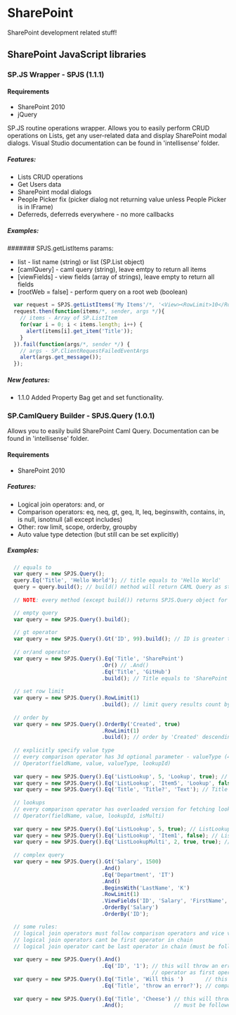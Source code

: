 # SharePoint
SharePoint development related stuff!

## SharePoint JavaScript libraries

### SP.JS Wrapper - SPJS (1.1.1)
#### Requirements
* SharePoint 2010
* jQuery

SP.JS routine operations wrapper.
Allows you to easily perform CRUD operations on Lists, get any user-related data and display SharePoint modal dialogs.
Visual Studio documentation can be found in 'intellisense' folder.

##### Features:
* Lists CRUD operations
* Get Users data
* SharePoint modal dialogs
* People Picker fix (picker dialog not returning value unless People Picker is in IFrame)
* Deferreds, deferreds everywhere - no more callbacks

##### Examples:
####### SPJS.getListItems params:
* list - list name (string) or list (SP.List object)
* [camlQuery] - caml query (string), leave emtpy to return all items
* [viewFields] - view fields (array of strings), leave empty to return all fields
* [rootWeb = false] - perform query on a root web (boolean)

```JavaScript
  var request = SPJS.getListItems('My Items'/*, '<View><RowLimit>10</RowLimit></View>', ['ID', 'Title']. false*/);
  request.then(function(items/*, sender, args */){
    // items - Array of SP.ListItem
    for(var i = 0; i < items.length; i++) {
      alert(items[i].get_item('Title'));
    }
  }).fail(function(args/*, sender */) {
    // args - SP.ClientRequestFailedEventArgs
    alert(args.get_message());
  });
```

##### New features:
* 1.1.0 Added Property Bag get and set functionality.



### SP.CamlQuery Builder - SPJS.Query (1.0.1)
Allows you to easily build SharePoint Caml Query.
Documentation can be found in 'intellisense' folder.

#### Requirements
* SharePoint 2010

##### Features:
* Logical join operators: and, or
* Comparison operators: eq, neq, gt, geq, lt, leq, beginswith, contains, in, is null, isnotnull (all except includes)
* Other: row limit, scope, orderby, groupby
* Auto value type detection (but still can be set explicitly)

##### Examples:
```JavaScript
  // equals to
  var query = new SPJS.Query();
  query.Eq('Title', 'Hello World'); // title equals to 'Hello World'
  query = query.build(); // build() method will return CAML Query as string
  
  // NOTE: every method (except build()) returns SPJS.Query object for chaining

  // empty query
  var query = new SPJS.Query().build(); 
  
  // gt operator
  var query = new SPJS.Query().Gt('ID', 99).build(); // ID is greater than 99
  
  // or/and operator
  var query = new SPJS.Query().Eq('Title', 'SharePoint')
                              .Or() // .And()
                              .Eq('Title', 'GitHub')
                              .build(); // Title equals to 'SharePoint' or 'GitHub'
               
  // set row limit
  var query = new SPJS.Query().RowLimit(1)
                              .build(); // limit query results count by 1
  
  // order by
  var query = new SPJS.Query().OrderBy('Created', true)
                              .RowLimit(1)
                              .build(); // order by 'Created' descending (second argument) nad limit query
                              
  // explicitly specify value type
  // every comparison operator has 3d optional parameter - valueType (4th param works only if valueType is Lookup/Multi)
  // Operator(fieldName, value, valueType, lookupId)
  
  var query = new SPJS.Query().Eq('ListLookup', 5, 'Lookup', true); // ListLookup as Lookup equals to 5 (id)
  var query = new SPJS.Query().Eq('ListLookup', 'Item5', 'Lookup', false); // ListLookup as Lookup equals to 'Item1' (value)
  var query = new SPJS.Query().Eq('Title', 'Title?', 'Text'); // Title as Text equals to 'Title?'
                              
  // lookups
  // every comparison operator has overloaded version for fetching lookups
  // Operator(fieldName, value, lookupId, isMulti)
  
  var query = new SPJS.Query().Eq('ListLookup', 5, true); // ListLookup lookup id equals to 5
  var query = new SPJS.Query().Eq('ListLookup', 'Item1', false); // ListLookup lookup value equals to 'Item1'
  var query = new SPJS.Query().Eq('ListLookupMulti', 2, true, true); // ListLookupMulti lookup id equals to 5
                              
  // complex query
  var query = new SPJS.Query().Gt('Salary', 1500)
                              .And()
                              .Eq('Department', 'IT')
                              .And()
                              .BeginsWith('LastName', 'K')
                              .RowLimit(1)
                              .ViewFields('ID', 'Salary', 'FirstName', 'LastName')
                              .OrderBy('Salary')
                              .OrderBy('ID');

  // some rules:
  // logical join operators must follow comparison operators and vice versa
  // logical join operators cant be first operator in chain
  // logical join operator cant be last operator in chain (must be followed by comparison operator)
  
  var query = new SPJS.Query().And()
                              .Eq('ID', '1'); // this will throw an error - you cant have logical join 
                                              // operator as first operator
  var query = new SPJS.Query().Eq('Title', 'Will this ')       // this will throw an error - you cant have
                              .Eq('Title', 'throw an error?'); // comparison operators without logical join
                              
  var query = new SPJS.Query().Eq('Title', 'Cheese') // this will throw an error - logical join operator
                              .And();                // must be followed by comparison operator
```

